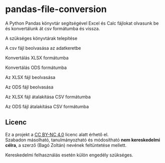 # pandas-file-conversion
A Python Pandas könyvtár segítségével Excel és Calc fájlokat olvasunk be és konvertálunk át csv formátumba és vissza. 

A szükséges könyvtárak telepítése

A csv fájl beolvasása az adatkeretbe  

Konvertálás XLSX formátumba

Konvertálás ODS formátumba

Az XLSX fájl beolvasása

Az ODS fájl beolvasása

Az XLSX fájl átalakítása CSV formátumba

Az ODS fájl átalakítása CSV formátumba


## Licenc

Ez a projekt a [CC BY-NC 4.0](https://creativecommons.org/licenses/by-nc/4.0/) licenc alatt érhető el.  
Szabadon másolható, tanulmányozható és módosítható **nem kereskedelmi célra**, a szerző (Bagó Zoltán) nevének feltüntetése mellett.

Kereskedelmi felhasználás esetén külön engedély szükséges.
